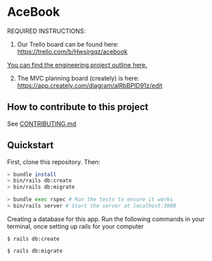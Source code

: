 # AceBook

REQUIRED INSTRUCTIONS:

1. Our Trello board can be found here: https://trello.com/b/Hwsirgqz/acebook

[You can find the engineering project outline here.](https://github.com/makersacademy/course/tree/master/engineering_projects/rails)

2. The MVC planning board (creately) is here: https://app.creately.com/diagram/alRbBPlD91z/edit

## How to contribute to this project
See [CONTRIBUTING.md](CONTRIBUTING.md)

## Quickstart

First, clone this repository. Then:

```bash
> bundle install
> bin/rails db:create
> bin/rails db:migrate

> bundle exec rspec # Run the tests to ensure it works
> bin/rails server # Start the server at localhost:3000
```


Creating a database for this app. 
Run the following commands in your terminal, once setting up rails for your computer
```
$ rails db:create
```

```
$ rails db:migrate
```
